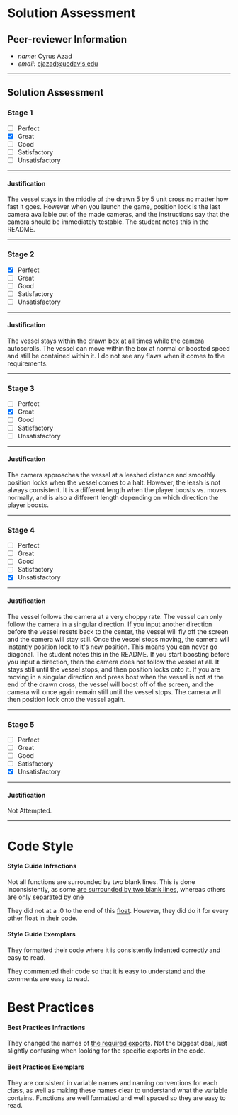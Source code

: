 
# Solution Assessment #

## Peer-reviewer Information

* *name:* Cyrus Azad
* *email:* cjazad@ucdavis.edu

___

## Solution Assessment ##

### Stage 1 ###

- [ ] Perfect
- [X] Great
- [ ] Good
- [ ] Satisfactory
- [ ] Unsatisfactory

___
#### Justification ##### 
The vessel stays in the middle of the drawn 5 by 5 unit cross no matter how fast it goes. However when you launch the game, position lock is the last camera available out of the made cameras, and the instructions say that the camera should be immediately testable. The student notes this in the README.

___
### Stage 2 ###

- [X] Perfect
- [ ] Great
- [ ] Good
- [ ] Satisfactory
- [ ] Unsatisfactory

___
#### Justification ##### 
The vessel stays within the drawn box at all times while the camera autoscrolls. The vessel can move within the box at normal or boosted speed and still be contained within it. I do not see any flaws when it comes to the requirements. 

___
### Stage 3 ###

- [ ] Perfect
- [X] Great
- [ ] Good
- [ ] Satisfactory
- [ ] Unsatisfactory

___
#### Justification ##### 
The camera approaches the vessel at a leashed distance and smoothly position locks when the vessel comes to a halt. However, the leash is not always consistent. It is a different length when the player boosts vs. moves normally, and is also a different length depending on which direction the player boosts. 

___
### Stage 4 ###

- [ ] Perfect
- [ ] Great
- [ ] Good
- [ ] Satisfactory
- [X] Unsatisfactory

___
#### Justification ##### 
The vessel follows the camera at a very choppy rate. The vessel can only follow the camera in a singular direction. If you input another direction before the vessel resets back to the center, the vessel will fly off the screen and the camera will stay still. Once the vessel stops moving, the camera will instantly position lock to it's new position. This means you can never go diagonal. The student notes this in the README. 
If you start boosting before you input a direction, then the camera does not follow the vessel at all. It stays still until the vessel stops, and then position locks onto it. If you are moving in a singular direction and press bost when the vessel is not at the end of the drawn cross, the vessel will boost off of the screen, and the camera will once again remain still until the vessel stops. The camera will then position lock onto the vessel again. 

___
### Stage 5 ###

- [ ] Perfect
- [ ] Great
- [ ] Good
- [ ] Satisfactory
- [X] Unsatisfactory

___
#### Justification ##### 
Not Attempted.

___
# Code Style #

#### Style Guide Infractions ####

Not all functions are surrounded by two blank lines. This is done inconsistently, as some [are surrounded by two blank lines](https://github.com/ensemble-ai/exercise-2-camera-control-RaghavsScarletSplendour/blob/9808b8955bf56483643a4a2adfb2a8a59ed17f27/Obscura/scripts/camera_controllers/PositionFollowCameraController.gd#L15-L16), whereas others are [only separated by one](https://github.com/ensemble-ai/exercise-2-camera-control-RaghavsScarletSplendour/blob/9808b8955bf56483643a4a2adfb2a8a59ed17f27/Obscura/scripts/camera_controllers/TargetFocusCameraController.gd#L19)

They did not at a .0 to the end of this [float](https://github.com/ensemble-ai/exercise-2-camera-control-RaghavsScarletSplendour/blob/9808b8955bf56483643a4a2adfb2a8a59ed17f27/Obscura/scripts/camera_controllers/PositionFollowCameraController.gd#L9). However, they did do it for every other float in their code. 

#### Style Guide Exemplars ####

They formatted their code where it is consistently indented correctly and easy to read. 

They commented their code so that it is easy to understand and the comments are easy to read. 


# Best Practices #

#### Best Practices Infractions ####

They changed the names of [the required exports](https://github.com/ensemble-ai/exercise-2-camera-control-RaghavsScarletSplendour/blob/9808b8955bf56483643a4a2adfb2a8a59ed17f27/Obscura/scripts/camera_controllers/FrameAutoScrollCameraController.gd#L5-L7). Not the biggest deal, just slightly confusing when looking for the specific exports in the code. 


#### Best Practices Exemplars ####

They are consistent in variable names and naming conventions for each class, as well as making these names clear to understand what the variable contains. 
Functions are well formatted and well spaced so they are easy to read. 